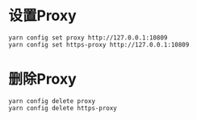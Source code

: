 # 设置Proxy
```
yarn config set proxy http://127.0.0.1:10809
yarn config set https-proxy http://127.0.0.1:10809
```
# 删除Proxy
```
yarn config delete proxy
yarn config delete https-proxy
```
